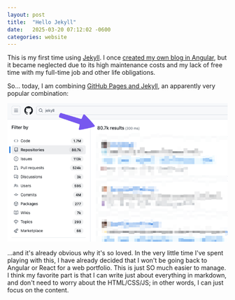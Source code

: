 ```yaml
---
layout: post
title:  "Hello Jekyll"
date:   2025-03-20 07:12:02 -0600
categories: website
---
```


This is my first time using [Jekyll](https://jekyllrb.com/). I once [created my own blog in Angular](https://github.com/MitchTalmadge/Old-Portfolio), but it became neglected due to its high maintenance costs and my lack of free time with my full-time job and other life obligations. 

So... today, I am combining [GitHub Pages and Jekyll](https://docs.github.com/en/pages/setting-up-a-github-pages-site-with-jekyll/about-github-pages-and-jekyll), an apparently very popular combination:

![Search results on GitHub.com for "jekyll" returns 80 thousand results](/assets/images/2025-03-20-jekyll-search-results.png)

...and it's already obvious why it's so loved. In the very little time I've spent playing with this, I have already decided that I won't be going back to Angular or React for a web portfolio. This is just SO much easier to manage. I think my favorite part is that I can write just about everything in markdown, and don't need to worry about the HTML/CSS/JS; in other words, I can just focus on the content.